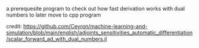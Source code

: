 a prerequesite program to check out how fast derivation works with dual numbers to later move to cpp program

credit: https://github.com/Ceyron/machine-learning-and-simulation/blob/main/english/adjoints_sensitivities_automatic_differentiation/scalar_forward_ad_with_dual_numbers.jl
